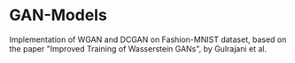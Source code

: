 # GAN-Models
Implementation of WGAN and DCGAN on Fashion-MNIST dataset, based on the paper "Improved Training of Wasserstein GANs", by Gulrajani et al.
